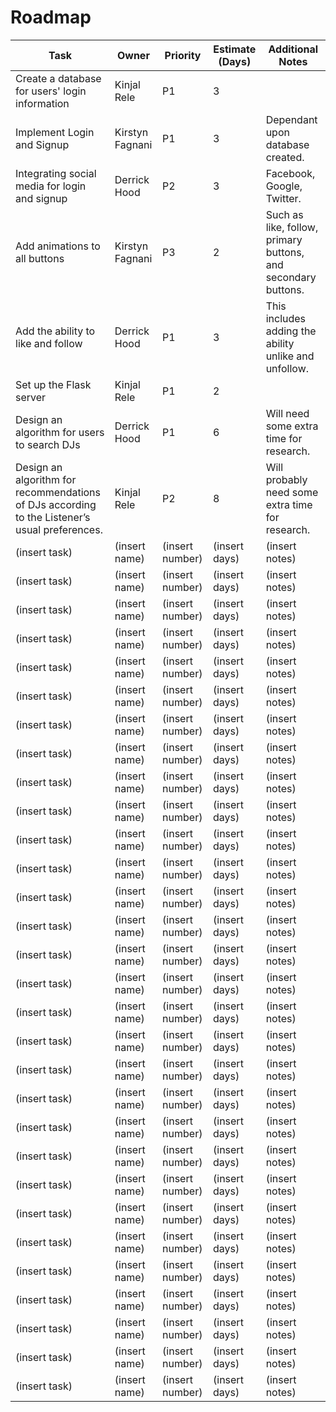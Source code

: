 # Roadmap

| Task | Owner | Priority | Estimate (Days) | Additional Notes
|-|-|-|-|-|
| Create a database for users' login information | Kinjal Rele | P1 | 3 |  |
| Implement Login and Signup | Kirstyn Fagnani | P1 | 3 | Dependant upon database created. |
| Integrating social media for login and signup | Derrick Hood | P2 | 3 | Facebook, Google, Twitter. |
| Add animations to all buttons | Kirstyn Fagnani | P3 | 2 | Such as like, follow, primary buttons, and secondary buttons. |
| Add the ability to like and follow | Derrick Hood | P1 | 3 | This includes adding the ability unlike and unfollow. |
| Set up the Flask server | Kinjal Rele | P1 | 2 |  |
| Design an algorithm for users to search DJs | Derrick Hood | P1 | 6 | Will need some extra time for research. |
| Design an algorithm for recommendations of DJs according to the Listener’s usual preferences. | Kinjal Rele | P2 | 8 | Will probably need some extra time for research. |
| (insert task) | (insert name) | (insert number) | (insert days) | (insert notes) |
| (insert task) | (insert name) | (insert number) | (insert days) | (insert notes) |
| (insert task) | (insert name) | (insert number) | (insert days) | (insert notes) |
| (insert task) | (insert name) | (insert number) | (insert days) | (insert notes) |
| (insert task) | (insert name) | (insert number) | (insert days) | (insert notes) |
| (insert task) | (insert name) | (insert number) | (insert days) | (insert notes) |
| (insert task) | (insert name) | (insert number) | (insert days) | (insert notes) |
| (insert task) | (insert name) | (insert number) | (insert days) | (insert notes) |
| (insert task) | (insert name) | (insert number) | (insert days) | (insert notes) |
| (insert task) | (insert name) | (insert number) | (insert days) | (insert notes) |
| (insert task) | (insert name) | (insert number) | (insert days) | (insert notes) |
| (insert task) | (insert name) | (insert number) | (insert days) | (insert notes) |
| (insert task) | (insert name) | (insert number) | (insert days) | (insert notes) |
| (insert task) | (insert name) | (insert number) | (insert days) | (insert notes) |
| (insert task) | (insert name) | (insert number) | (insert days) | (insert notes) |
| (insert task) | (insert name) | (insert number) | (insert days) | (insert notes) |
| (insert task) | (insert name) | (insert number) | (insert days) | (insert notes) |
| (insert task) | (insert name) | (insert number) | (insert days) | (insert notes) |
| (insert task) | (insert name) | (insert number) | (insert days) | (insert notes) |
| (insert task) | (insert name) | (insert number) | (insert days) | (insert notes) |
| (insert task) | (insert name) | (insert number) | (insert days) | (insert notes) |
| (insert task) | (insert name) | (insert number) | (insert days) | (insert notes) |
| (insert task) | (insert name) | (insert number) | (insert days) | (insert notes) |
| (insert task) | (insert name) | (insert number) | (insert days) | (insert notes) |
| (insert task) | (insert name) | (insert number) | (insert days) | (insert notes) |
| (insert task) | (insert name) | (insert number) | (insert days) | (insert notes) |
| (insert task) | (insert name) | (insert number) | (insert days) | (insert notes) |
| (insert task) | (insert name) | (insert number) | (insert days) | (insert notes) |
| (insert task) | (insert name) | (insert number) | (insert days) | (insert notes) |
| (insert task) | (insert name) | (insert number) | (insert days) | (insert notes) |